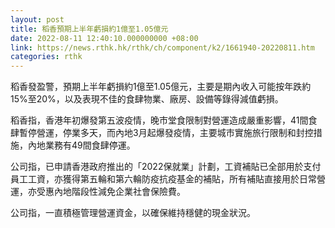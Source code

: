 ```yaml
---
layout: post
title: 稻香預期上半年虧損約1億至1.05億元
date: 2022-08-11 12:40:10.000000000 +08:00
link: https://news.rthk.hk/rthk/ch/component/k2/1661940-20220811.htm
categories: rthk
---
```


稻香發盈警，預期上半年虧損約1億至1.05億元，主要是期內收入可能按年跌約15%至20%，以及表現不佳的食肆物業、廠房、設備等錄得減值虧損。

稻香指，香港年初爆發第五波疫情，晚市堂食限制對營運造成嚴重影響，41間食肆暫停營運，停業多天，而內地3月起爆發疫情，主要城市實施旅行限制和封控措施，內地業務有49間食肆停運。

公司指，已申請香港政府推出的「2022保就業」計劃，工資補貼已全部用於支付員工工資，亦獲得第五輪和第六輪防疫抗疫基金的補貼，所有補貼直接用於日常營運，亦受惠內地階段性減免企業社會保險費。

公司指，一直積極管理營運資金，以確保維持穩健的現金狀況。
